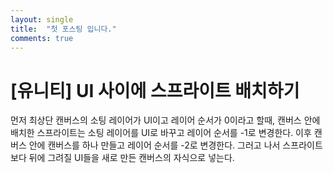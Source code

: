 ```yaml
---
layout: single
title:  "첫 포스팅 입니다."
comments: true
---
```


# [유니티] UI 사이에 스프라이트 배치하기

먼저 최상단 캔버스의 소팅 레이어가 UI이고 레이어 순서가 0이라고 할때, 캔버스 안에 배치한 스프라이트는 소팅 레이어를 UI로 바꾸고 레이어 순서를 -1로 변경한다.
이후 캔버스 안에 캔버스를 하나 만들고 레이어 순서를 -2로 변경한다.
그러고 나서 스프라이트보다 뒤에 그려질 UI들을 새로 만든 캔버스의 자식으로 넣는다.
